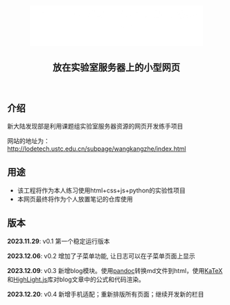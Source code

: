 <p align="center">
<img src="./picture/NewLand.png" width=400px>
</p>
<h2 align="center"> 放在实验室服务器上的小型网页 </h2>
<br/> 

## 介绍

新大陆发现部是利用课题组实验室服务器资源的网页开发练手项目

网站的地址为：http://lodetech.ustc.edu.cn/subpage/wangkangzhe/index.html

## 用途

* 该工程将作为本人练习使用html+css+js+python的实验性项目
* 本网页最终将作为个人放置笔记的仓库使用

## 版本

**2023.11.29**: v0.1 第一个稳定运行版本 

**2023.12.06**: v0.2 增加了子菜单功能, 让日志可以在子菜单页面上显示 

**2023.12.09**: v0.3 新增blog模块。使用[pandoc](https://github.com/jgm/pandoc)转换md文件到html，使用[KaTeX](https://github.com/KaTeX/KaTeX)和[HighLight.js](https://github.com/highlightjs/highlight.js)库对blog文章中的公式和代码渲染。

**2023.12.20**: v0.4 新增手机适配；重新排版所有页面；继续开发新的栏目
